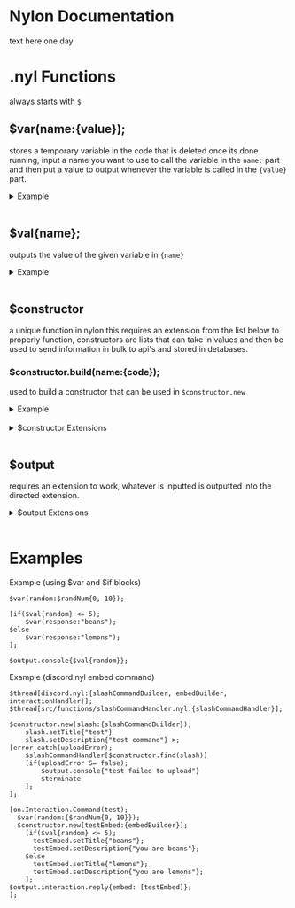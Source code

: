 # Nylon Documentation
text here one day
# .nyl Functions
always starts with `$` <br>
## $var(name:{value});
stores a temporary variable in the code that is deleted once its done running, input a name you want to use to call the variable in the `name:` part and then put a value to output whenever the variable is called in the `{value}` part.
<details>
  <summary>Example</summary>
    
```
$var(a{'5'});
$output.console{$val{a}};

// output: 5
```
</details> <br>

## $val{name};
outputs the value of the given variable in `{name}`
<details>
  <summary>Example</summary>

```
$var(a{"test"});
$output.console($val{a}}

// output: test
```  
</details> <br>

## $constructor
a unique function in nylon this requires an extension from the list below to properly function, constructors are lists that can take in values and then be used to send information in bulk to api's and stored in detabases.
### $constructor.build(name:{code});
used to build a constructor that can be used in `$constructor.new`
<details>
  <summary>Example</summary>

```
$constructor.build(profile{
    string(name)
    number(age)
    string(from)
};
```
</details> <br>

<details>
<summary> $constructor Extensions </summary>

### $constructor.new(name:{constructor});
used to create a list with a constructor which will be ran in your `constructorHandler.nyl`
<details>
  <summary>Example</summary>

```
$thread(`src/functions/constructorHandler.nyl`:{profile});
$constructor.new(myProfile{profile})
    myProfle.set.name{john};
    myProfile.set.age{69};
    myProfile.set.from{australia};
```
</details> <br>

</details> <br>

## $output
requires an extension to work, whatever is inputted is outputted into the directed extension.
<details>
<summary> $output Extensions </summary>

## $output.console{output};
text here
<details>
<summary> Example </summary>

```
$output.console{"abc"}

// outputs abc into the console when the code is ran.
```
</details> <br>

</details> <br>

# Examples
Example (using $var and $if blocks)
```
$var(random:$randNum{0, 10});

[if($val{random} <= 5);
    $var(response:"beans");
$else
    $var(response:"lemons");
];

$output.console{$val{random}};
```

Example (discord.nyl embed command)
```
$thread[discord.nyl:{slashCommandBuilder, embedBuilder, interactionHandler}];
$thread[src/functions/slashCommandHandler.nyl:{slashCommandHandler}];

$constructor.new(slash:{slashCommandBuilder});
    slash.setTitle{"test"}
    slash.setDescription{"test command"} >;
[error.catch(uploadError); 
    $slashCommandHandler[$constructor.find(slash)]
    [if(uploadError S= false);
        $output.console{"test failed to upload"}
        $terminate
    ];
];

[on.Interaction.Command(test);
  $var(random:{$randNum{0, 10}});
  $constructor.new[testEmbed:{embedBuilder}];
    [if($val{random} <= 5);
      testEmbed.setTitle{"beans"};
      testEmbed.setDescription{"you are beans"};
    $else
      testEmbed.setTitle{"lemons"};
      testEmbed.setDescription{"you are lemons"};
    ];
$output.interaction.reply{embed: [testEmbed]}; 
];
